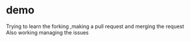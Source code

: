 # demo
Trying to learn the forking ,making a pull request and merging the request
Also working managing the issues

